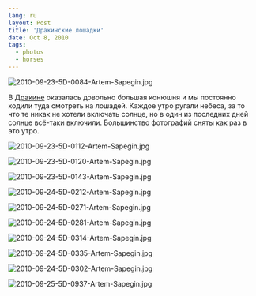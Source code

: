 ```yaml
---
lang: ru
layout: Post
title: 'Дракинские лошадки'
date: Oct 8, 2010
tags:
  - photos
  - horses
---
```


![2010-09-23-5D-0084-Artem-Sapegin.jpg](photo://355)

В [Дракине](http://www.drakino.com/ "Парк Дракино — отдых в Подмосковье") оказалась довольно большая конюшня и мы постоянно ходили туда смотреть на лошадей. Каждое утро ругали небеса, за то что те никак не хотели включать солнце, но в один из последних дней солнце всё-таки включили. Большинство фотографий сняты как раз в это утро.

<!--more-->

![2010-09-23-5D-0112-Artem-Sapegin.jpg](photo://356)

![2010-09-23-5D-0120-Artem-Sapegin.jpg](photo://358)

![2010-09-23-5D-0143-Artem-Sapegin.jpg](photo://360)

![2010-09-24-5D-0212-Artem-Sapegin.jpg](photo://361)

![2010-09-24-5D-0271-Artem-Sapegin.jpg](photo://362)

![2010-09-24-5D-0281-Artem-Sapegin.jpg](photo://364)

![2010-09-24-5D-0314-Artem-Sapegin.jpg](photo://370)

![2010-09-24-5D-0335-Artem-Sapegin.jpg](photo://372)

![2010-09-24-5D-0302-Artem-Sapegin.jpg](photo://368)

![2010-09-25-5D-0937-Artem-Sapegin.jpg](photo://385)
